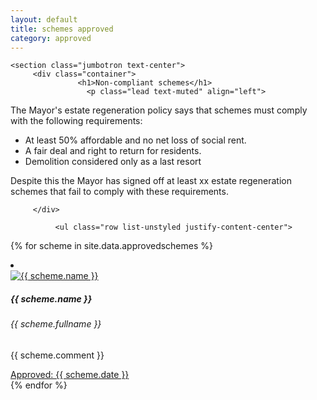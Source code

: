 ```yaml
---
layout: default
title: schemes approved
category: approved
---
```


<div class="col">



    <section class="jumbotron text-center">
	     <div class="container">
		           <h1>Non-compliant schemes</h1>
			         <p class="lead text-muted" align="left">
The Mayor's estate regeneration policy says that schemes must comply with the following requirements:
<ul>
		      <li>At least 50% affordable and no net loss of social rent.</li>
		      <li>A fair deal and right to return for residents.</li>
		      <li>Demolition considered only as a last resort</li>
                </ul>
</p>
<p class="lead text-muted" align="left">
Despite this the Mayor has signed off at least xx estate regeneration schemes that fail to comply with these requirements. </p>
				
				 
	     </div>
 </section>












              <ul class="row list-unstyled justify-content-center">
{% for scheme in site.data.approvedschemes %}
                <li class="col-5" data-aos="fade-up">
                  <div class="card card-sm">
                    <a href="{{ scheme.url }}">
                      <img class="card-img-top" src="{{ scheme.image_path }}" alt="{{ scheme.name }}">
                    </a>
		    <div class="card-body">
                      <h5 class="card-title">{{ scheme.name }}</h5>
		      <h6 class="card-subtitle mb-2 text-muted">{{ scheme.fullname }}</h6>
		      <p class="card-text">{{ scheme.comment }}</p>
                      <a target="_blank" href="{{ scheme.url }}" data-toggle="tooltip" data-placement="top" title="Open in new tab">Approved: {{ scheme.date }} <i class="icon-popup"></i></a>
                  </div>
                  </div>
                </li>
{% endfor %}
              </ul>
</div>

